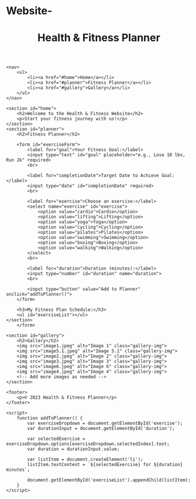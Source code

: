 # Website-
<!DOCTYPE html>
<html lang="en">

<head>
    <meta charset="UTF-8">
    <meta name="viewport" content="width=device-width, initial-scale=1.0">
    <title>Health & Fitness Planner</title>
    <link rel="stylesheet" href="styles.css">
</head>

<body>
    <header>
        <h1>Health & Fitness Planner</h1>
    </header>

    <nav>
        <ul>
            <li><a href="#home">Home</a></li>
            <li><a href="#planner">Fitness Planner</a></li>
            <li><a href="#gallery">Gallery</a></li>
        </ul>
    </nav>

    <section id="home">
        <h2>Welcome to the Health & Fitness Website</h2>
        <p>Start your fitness journey with us!</p>
    </section>
    <section id="planner">
        <h2>Fitness Planner</h2>
    
        <form id="exerciseForm">
            <label for="goal">Your Fitness Goal:</label>
            <input type="text" id="goal" placeholder="e.g., Lose 10 lbs, Run 2k" required>
            <br>
    
            <label for="completionDate">Target Date to Achieve Goal:</label>
            <input type="date" id="completionDate" required>
            <br>
    
            <label for="exercise">Choose an exercise:</label>
            <select name="exercise" id="exercise">
                <option value="cardio">Cardio</option>
                <option value="lifting">Lifting</option>
                <option value="yoga">Yoga</option>
                <option value="cycling">Cycling</option>
                <option value="pilates">Pilates</option>
                <option value="swimming">Swimming</option>
                <option value="boxing">Boxing</option>
                <option value="walking">Walking</option>
            </select>
            <br>
            
            <label for="duration">Duration (minutes):</label>
            <input type="number" id="duration" name="duration">
            <br>
            
            <input type="button" value="Add to Planner" onclick="addToPlanner()">
        </form>
    
        <h3>My Fitness Plan Schedule:</h3>
        <ul id="exerciseList"></ul>
    </section>
        </form>

    <section id="gallery">
        <h2>Gallery</h2>
        <img src="image1.jpeg" alt="Image 1" class="gallery-img">
        <img src="image5.1.jpeg" alt="Image 5.1" class="gallery-img">
        <img src="image2.jpeg" alt="Image 2" class="gallery-img">
        <img src="image3.jpeg" alt="Image 3" class="gallery-img">
        <img src="image6.jpeg" alt="Image 6" class="gallery-img">
        <img src="image4.jpeg" alt="Image 4" class="gallery-img">
        <!-- Add more images as needed -->
    </section>

    <footer>
        <p>© 2023 Health & Fitness Planner</p>
    </footer>

    <script>
        function addToPlanner() {
            var exerciseDropdown = document.getElementById('exercise');
            var durationInput = document.getElementById('duration');

            var selectedExercise = exerciseDropdown.options[exerciseDropdown.selectedIndex].text;
            var duration = durationInput.value;

            var listItem = document.createElement('li');
            listItem.textContent = `${selectedExercise} for ${duration} minutes`;

            document.getElementById('exerciseList').appendChild(listItem);
        }
    </script>
</body>

</html>









